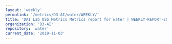 ```yaml
---
layout: 'weekly'
permalink: '/metrics/D3-AI/water/WEEKLY/'
title: 'DAI Lab OSS Metrics Metrics report for water | WEEKLY-REPORT-2019-11-03'
organization: 'D3-AI'
repository: 'water'
current_date: '2019-11-03'
---
```

